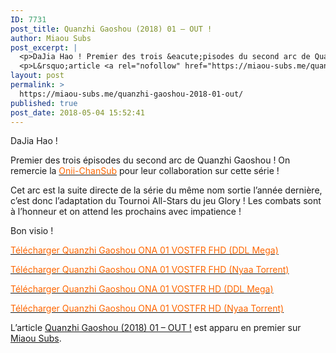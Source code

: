 ```yaml
---
ID: 7731
post_title: Quanzhi Gaoshou (2018) 01 – OUT !
author: Miaou Subs
post_excerpt: |
  <p>DaJia Hao ! Premier des trois &eacute;pisodes du second arc de Quanzhi Gaoshou ! On remercie la Onii-ChanSub pour leur collaboration sur cette s&eacute;rie ! Cet arc est la suite directe de la s&eacute;rie du m&ecirc;me nom sortie l&rsquo;ann&eacute;e derni&egrave;re, c&rsquo;est donc l&rsquo;adaptation du Tournoi All-Stars du jeu Glory ! Les combats sont &agrave; l&rsquo;honneur</p>
  <p>L&rsquo;article <a rel="nofollow" href="https://miaou-subs.me/quanzhi-gaoshou-2018-01-out/">Quanzhi Gaoshou (2018) 01 &ndash; OUT !</a> est apparu en premier sur <a rel="nofollow" href="https://miaou-subs.me/">Miaou Subs</a>.</p>
layout: post
permalink: >
  https://miaou-subs.me/quanzhi-gaoshou-2018-01-out/
published: true
post_date: 2018-05-04 15:52:41
---
```

<p>DaJia Hao !</p>
<p>Premier des trois épisodes du second arc de Quanzhi Gaoshou ! On remercie la <a href="http://onii-chansub.fr/"  rel="noopener"><span style="color: #ff6600;">Onii-ChanSub</span></a> pour leur collaboration sur cette série !</p>
<p>Cet arc est la suite directe de la série du même nom sortie l&#8217;année dernière, c&#8217;est donc l&#8217;adaptation du Tournoi All-Stars du jeu Glory ! Les combats sont à l&#8217;honneur et on attend les prochains avec impatience !</p>
<p>Bon visio !</p>
<p><a href="https://mega.nz/#!XX5jhRTA!lCiw_hAVbplUF2MeJEniwXX8z7yfqF1dYOI2Us84F-o"  rel="noopener"><span style="color: #ff6600;">Télécharger Quanzhi Gaoshou ONA 01 VOSTFR FHD (DDL Mega)</span></a></p>
<p><a href="https://nyaa.si/view/1033451"  rel="noopener"><span style="color: #ff6600;">Télécharger Quanzhi Gaoshou ONA 01 VOSTFR FHD (Nyaa Torrent)</span></a></p>
<p><a href="https://mega.nz/#!qHpygChC!86F2qVOvRivwTlgmCvf1vXq9-Zsry9Z21vB9LyuZErU"  rel="noopener"><span style="color: #ff6600;">Télécharger Quanzhi Gaoshou ONA 01 VOSTFR HD (DDL Mega)</span></a></p>
<p><a href="https://nyaa.si/view/1033450"  rel="noopener"><span style="color: #ff6600;">Télécharger Quanzhi Gaoshou ONA 01 VOSTFR HD (Nyaa Torrent)</span></a></p>
<p>L’article <a rel="nofollow" href="https://miaou-subs.me/quanzhi-gaoshou-2018-01-out/">Quanzhi Gaoshou (2018) 01 &#8211; OUT !</a> est apparu en premier sur <a rel="nofollow" href="https://miaou-subs.me/">Miaou Subs</a>.</p>